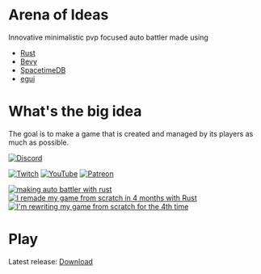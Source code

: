 
# Arena of Ideas

Innovative minimalistic pvp focused auto battler made using
- [Rust](https://www.rust-lang.org/)
- [Bevy](https://bevyengine.org/)
- [SpacetimeDB](https://spacetimedb.com/)
- [egui](https://www.egui.rs/)

# What's the big idea
The goal is to make a game that is created and managed by its players as much as possible.

[![Discord](https://img.shields.io/discord/1034174161679044660.svg?label=&logo=discord&logoColor=ffffff&color=7389D8&labelColor=6A7EC1)](https://discord.gg/AdjyRQKP)

[![Twitch](https://img.shields.io/badge/Twitch-%239146FF.svg?style=for-the-badge&logo=Twitch&logoColor=white)](https://www.twitch.tv/makscee)
[![YouTube](https://img.shields.io/badge/YouTube-%23FF0000.svg?style=for-the-badge&logo=YouTube&logoColor=white)](https://www.youtube.com/@makscee)
[![Patreon](https://img.shields.io/badge/Patreon-F96854?style=for-the-badge&logo=patreon&logoColor=white)](https://patreon.com/makscee)

<!-- BEGIN YOUTUBE-CARDS -->
[![making auto battler with rust](https://ytcards.demolab.com/?id=t3pLWDbC6bY&title=making+auto+battler+with+rust&lang=en&timestamp=1729077217&background_color=%230d1117&title_color=%23ffffff&stats_color=%23dedede&max_title_lines=1&width=250&border_radius=5 "making auto battler with rust")](https://www.youtube.com/watch?v=t3pLWDbC6bY)
[![I remade my game from scratch in 4 months with Rust](https://ytcards.demolab.com/?id=Pkf0y8H-XBk&title=I+remade+my+game+from+scratch+in+4+months+with+Rust&lang=en&timestamp=1727716675&background_color=%230d1117&title_color=%23ffffff&stats_color=%23dedede&max_title_lines=1&width=250&border_radius=5 "I remade my game from scratch in 4 months with Rust")](https://www.youtube.com/watch?v=Pkf0y8H-XBk)
[![I'm rewriting my game from scratch for the 4th time](https://ytcards.demolab.com/?id=1CDrhwIvrmM&title=I%27m+rewriting+my+game+from+scratch+for+the+4th+time&lang=en&timestamp=1717189721&background_color=%230d1117&title_color=%23ffffff&stats_color=%23dedede&max_title_lines=1&width=250&border_radius=5 "I'm rewriting my game from scratch for the 4th time")](https://www.youtube.com/watch?v=1CDrhwIvrmM)
<!-- END YOUTUBE-CARDS -->

# Play
Latest release: [Download](https://github.com/makscee/arena-of-ideas/releases)

